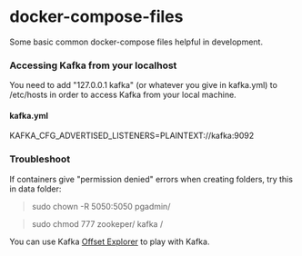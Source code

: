 # docker-compose-files
Some basic common docker-compose files helpful in development.

### Accessing Kafka from your localhost
You need to add "127.0.0.1 kafka" (or whatever you give in kafka.yml) to /etc/hosts in order to access Kafka from your local machine.

#### kafka.yml
KAFKA_CFG_ADVERTISED_LISTENERS=PLAINTEXT://kafka:9092

### Troubleshoot
If containers give "permission denied" errors when creating folders, try this in data folder:

> sudo chown -R 5050:5050 pgadmin/

> sudo chmod 777 zookeper/ kafka /

You can use Kafka [Offset Explorer](https://www.kafkatool.com/) to play with Kafka.
